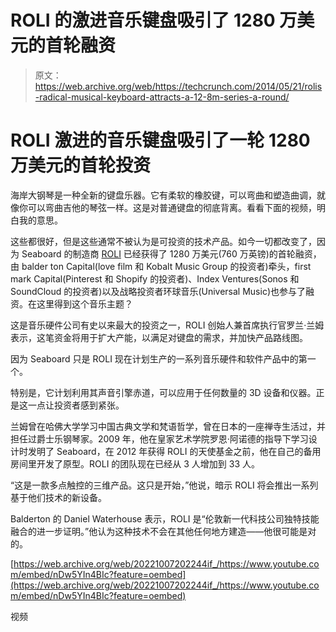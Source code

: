 # ROLI 的激进音乐键盘吸引了 1280 万美元的首轮融资 

> 原文：<https://web.archive.org/web/https://techcrunch.com/2014/05/21/rolis-radical-musical-keyboard-attracts-a-12-8m-series-a-round/>

# ROLI 激进的音乐键盘吸引了一轮 1280 万美元的首轮投资

海岸大钢琴是一种全新的键盘乐器。它有柔软的橡胶键，可以弯曲和塑造曲调，就像你可以弯曲吉他的琴弦一样。这是对普通键盘的彻底背离。看看下面的视频，明白我的意思。

这些都很好，但是这些通常不被认为是可投资的技术产品。如今一切都改变了，因为 Seaboard 的制造商 [ROLI](https://web.archive.org/web/20221007202244/http://www.roli.com/) 已经获得了 1280 万美元(760 万英镑)的首轮融资，由 balder ton Capital(love film 和 Kobalt Music Group 的投资者)牵头，first mark Capital(Pinterest 和 Shopify 的投资者)、Index Ventures(Sonos 和 SoundCloud 的投资者)以及战略投资者环球音乐(Universal Music)也参与了融资。在这里得到这个音乐主题？

这是音乐硬件公司有史以来最大的投资之一，ROLI 创始人兼首席执行官罗兰·兰姆表示，这笔资金将用于扩大产能，以满足对键盘的需求，并加快产品路线图。

因为 Seaboard 只是 ROLI 现在计划生产的一系列音乐硬件和软件产品中的第一个。

特别是，它计划利用其声音引擎赤道，可以应用于任何数量的 3D 设备和仪器。正是这一点让投资者感到紧张。

兰姆曾在哈佛大学学习中国古典文学和梵语哲学，曾在日本的一座禅寺生活过，并担任过爵士乐钢琴家。2009 年，他在皇家艺术学院罗恩·阿诺德的指导下学习设计时发明了 Seaboard，在 2012 年获得 ROLI 的天使基金之前，他在自己的备用房间里开发了原型。ROLI 的团队现在已经从 3 人增加到 33 人。

“这是一款多点触控的三维产品。这只是开始，”他说，暗示 ROLI 将会推出一系列基于他们技术的新设备。

Balderton 的 Daniel Waterhouse 表示，ROLI 是“伦敦新一代科技公司独特技能融合的进一步证明。”他认为这种技术不会在其他任何地方建造——他很可能是对的。

[https://web.archive.org/web/20221007202244if_/https://www.youtube.com/embed/nDw5YIn4BIc?feature=oembed](https://web.archive.org/web/20221007202244if_/https://www.youtube.com/embed/nDw5YIn4BIc?feature=oembed)

视频